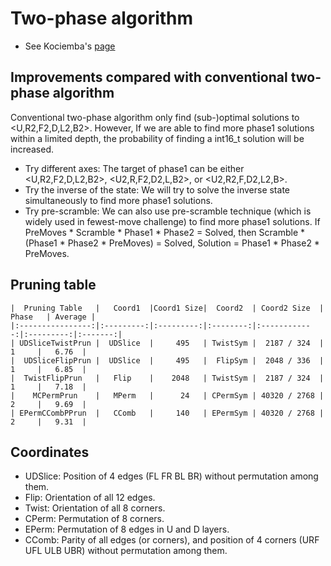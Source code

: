 # Two-phase algorithm
- See Kociemba's [page](http://kociemba.org/cube.htm)

## Improvements compared with conventional two-phase algorithm
Conventional two-phase algorithm only find (sub-)optimal solutions to &lt;U,R2,F2,D,L2,B2&gt;. However, If we are able to find more phase1 solutions within a limited depth, the probability of finding a int16_t solution will be increased. 
- Try different axes: The target of phase1 can be either &lt;U,R2,F2,D,L2,B2&gt;, &lt;U2,R,F2,D2,L,B2&gt;, or &lt;U2,R2,F,D2,L2,B&gt;.
- Try the inverse of the state: We will try to solve the inverse state simultaneously to find more phase1 solutions. 
- Try pre-scramble: We can also use pre-scramble technique (which is widely used in fewest-move challenge) to find more phase1 solutions. If PreMoves * Scramble * Phase1 * Phase2 = Solved, then Scramble * (Phase1 * Phase2 * PreMoves) = Solved, Solution = Phase1 * Phase2 * PreMoves.

## Pruning table

	|  Pruning Table   |   Coord1  |Coord1 Size|  Coord2  | Coord2 Size  |   Phase   | Average |
	|:----------------:|:---------:|:---------:|:--------:|:------------:|:---------:|:-------:|
	| UDSliceTwistPrun |  UDSlice  |     495   | TwistSym |  2187 / 324  |     1     |   6.76  |
	|  UDSliceFlipPrun |  UDSlice  |     495   |  FlipSym |  2048 / 336  |     1     |   6.85  |
	|  TwistFlipPrun   |   Flip    |    2048   | TwistSym |  2187 / 324  |     1     |   7.18  |
	|    MCPermPrun    |   MPerm   |      24   | CPermSym | 40320 / 2768 |     2     |   9.69  |
	| EPermCCombPPrun  |   CComb   |     140   | EPermSym | 40320 / 2768 |     2     |   9.31  |

## Coordinates

- UDSlice: Position of 4 edges (FL FR BL BR) without permutation among them.
- Flip: Orientation of all 12 edges.
- Twist: Orientation of all 8 corners.
- CPerm: Permutation of 8 corners.
- EPerm: Permutation of 8 edges in U and D layers.
- CComb: Parity of all edges (or corners), and position of 4 corners (URF UFL ULB UBR) without permutation among them.
